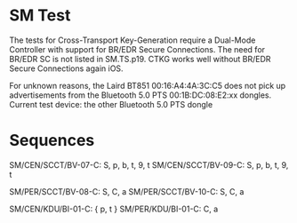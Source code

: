 # SM Test

The tests for Cross-Transport Key-Generation require a Dual-Mode Controller with support for BR/EDR Secure Connections.
The need for BR/EDR SC is not listed in SM.TS.p19. CTKG works well without BR/EDR Secure Connections again iOS.

For unknown reasons, the Laird BT851 00:16:A4:4A:3C:C5 does not pick up advertisements from the Bluetooth 5.0 PTS 00:1B:DC:08:E2:xx dongles.
Current test device: the other Bluetooth 5.0 PTS dongle

# Sequences

SM/CEN/SCCT/BV-07-C: S, p, b, t, 9, t
SM/CEN/SCCT/BV-09-C: S, p, b, t, 9, t

SM/PER/SCCT/BV-08-C: S, C, a
SM/PER/SCCT/BV-10-C: S, C, a

SM/CEN/KDU/BI-01-C: { p, t }
SM/PER/KDU/BI-01-C: C, a
